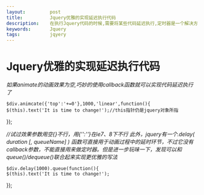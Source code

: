 ```yaml
---
layout:         post
title:          Jquery优雅的实现延迟执行代码
description:    在执行Jquery代码的时候,需要将某些代码延迟执行,定时器是一个解决方案,这边再提供一个很好用的方法
keywords:       Jquery
tags:           jqyery
---
```

Jquery优雅的实现延迟执行代码
============

*如果animate的动画效果为空,巧妙的使用callback函数就可以实现代码延迟执行了*

    $div.animcate({'top':'+=0'},1000,'linear',function(){
    $(this).text('It is time to change!');//this指针仍是jquery对象所指
});

*//试过效果参数用空{}不行，用{'':''}在ie7、8下不行 
此外，jquery有一个.delay( duration [, queueName] ) 函数可直接用于动画过程中的延时环节，不过它没有callback参数，不能直接用来做定时器。但是进一步玩味一下，发现可以和queue()/dequeue()联合起来实现更优雅的写法*

    $div.delay(1000).queue(function(){
    $(this).text('It is time to change!');
});